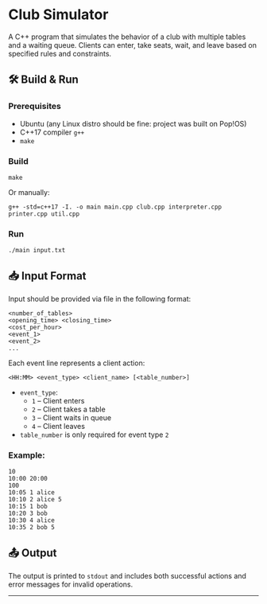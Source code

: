 # Club Simulator

A C++ program that simulates the behavior of a club with multiple tables and a waiting queue. Clients can enter, take seats, wait, and leave based on specified rules and constraints.

## 🛠 Build & Run

### Prerequisites

- Ubuntu (any Linux distro should be fine: project was built on Pop!OS)
- C++17 compiler `g++`
- `make`

### Build

```
make
```

Or manually:

```
g++ -std=c++17 -I. -o main main.cpp club.cpp interpreter.cpp printer.cpp util.cpp
```

### Run

```
./main input.txt
```

## 📥 Input Format

Input should be provided via file in the following format:

```
<number_of_tables>
<opening_time> <closing_time>
<cost_per_hour>
<event_1>
<event_2>
...
```

Each event line represents a client action:

```
<HH:MM> <event_type> <client_name> [<table_number>]
```

- `event_type`:
  - `1` – Client enters
  - `2` – Client takes a table
  - `3` – Client waits in queue
  - `4` – Client leaves
- `table_number` is only required for event type `2`

### Example:

```
10
10:00 20:00
100
10:05 1 alice
10:10 2 alice 5
10:15 1 bob
10:20 3 bob
10:30 4 alice
10:35 2 bob 5
```

## 📤 Output

The output is printed to `stdout` and includes both successful actions and error messages for invalid operations.

---
